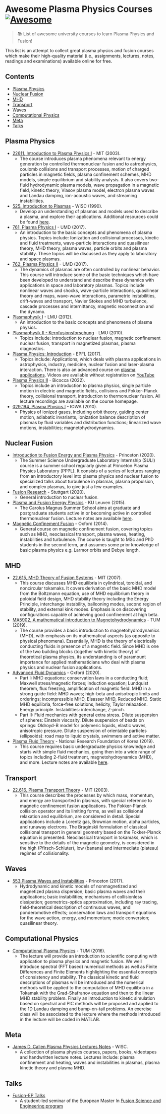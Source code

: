 # Awesome Plasma Physics Courses [![Awesome](https://awesome.re/badge.svg)](https://awesome.re)
> :books: List of awesome university courses to learn Plasma Physics and Fusion!

This list is an attempt to collect great plasma physics and fusion courses which make their high-quality material (i.e., assignments, lectures, notes, readings and examinations) available online for free.

## Contents

- [Plasma Physics](#plasma-physics)
- [Nuclear Fusion](#nuclear-fusion)
- [MHD](#mhd)
- [Transport](#transport)
- [Waves](#waves)
- [Computational Physics](#computational-physics)
- [Meta](#meta)
- [Talks](#talks)

## Plasma Physics

- [22611, Introduction to Plasma Physics I](https://ocw.mit.edu/courses/nuclear-engineering/22-611j-introduction-to-plasma-physics-i-fall-2003/index.htm) - MIT (2003).
	- The course introduces plasma phenomena relevant to energy generation by controlled thermonuclear fusion and to astrophysics, coulomb collisions and transport processes, motion of charged particles in magnetic fields, plasma confinement schemes, MHD models, simple equilibrium and stability analysis. It also covers two-fluid hydrodynamic plasma models, wave propagation in a magnetic field, kinetic theory, Vlasov plasma model, electron plasma waves and Landau damping, ion-acoustic waves, and streaming instabilities.
- [525, Introduction to Plasmas](https://www.youtube.com/playlist?list=PL1FcfKGHsyMhfKegznP0i7eO804Z5YBdm) - WISC (1990).
	- Develop an understanding of plasmas and models used to describe a plasma, and explore their applications. Additional resources could be found [here](http://mediasite.engr.wisc.edu/Mediasite/Catalog/Full/7b399ee95a21457491e921a3fe66a51b21/2139e2add08849ceae646b794c95436c14/7b399ee95a21457491e921a3fe66a51b21).
- [761, Plasma Physics I](http://www.terpconnect.umd.edu/~drake/classes/physics761/) - UMD (2017).
	- An introduction to the basic concepts and phenomena of plasma physics. Topics include: Ionization and collisional processes, kinetic and fluid treatments, wave-particle interactions and quasilinear theory, MHD theory, plasma waves, particle orbits and plasma stability. These topics will be discussed as they apply to laboratory and space plasmas.
- [762, Plasma Physics II](http://www.terpconnect.umd.edu/~drake/classes/physics762/) - UMD (2017).
	- The dynamics of plasmas are often controlled by nonlinear behavior. This course will introduce some of the basic techniques which have been developed  to understand and describe these dynamics with applications in space and laboratory plasmas. Topics include nonlinear waves and shocks, wave-particle interactions, quasilinear theory and maps, wave-wave interactions, parametric instabilities, drift-waves and transport, Navier Stokes and MHD turbulence, cascade processes and internittancy, magnetic reconnection and the dynamo.
- [Plasmaphysik I](https://www.physik.uni-muenchen.de/lehre/vorlesungen/wise_19_20/A_Plasmaphysik/vorlesung/index.html) - LMU (2012).
	- An introduction to the basic concepts and phenomena of plasma physics.
- [Plasmaphysik II - Kernfusionsforschung](https://www.physik.uni-muenchen.de/lehre/vorlesungen/sose_20/A_PlasmaphysikII/vorlesung/index.html) - LMU (2010).
	- Topics include: introduction to nuclear fusion, magnetic confinement nuclear fusion, transport in magnetized plasmas, plasma diagnostics.
- [Plasma Physics: Introduction](https://actu.epfl.ch/news/mooc-plasma-physics-introduction-2/) - EPFL (2017).
	- Topics include: Applications, which deals with plasma applications in astrophysics, industry, medicine, nuclear fusion and laser-plasma interaction. There is also an advanced course on [plasma applications](https://courseware.epfl.ch/courses/course-v1:EPFL+PlasmaApplication+1T_2018/course/). Videos are available without registration on [YouTube](https://www.youtube.com/@plasmaphysicsandapplicatio3913)
- [Plasma Physics II](https://elearning.unimib.it/course/view.php?id=39102) - Bicocca (2022).
	- Topics include an introduction to plasma physics, single particle motion in electric and magnetic fields, collisions and Fokker-Planck theory, collisional transport, introduction to thermonuclear fusion. All lecture recordings are available on the course homepage.
- [029:194, Plasma Physics I](http://homepage.physics.uiowa.edu/~ghowes/teach/phys194/index.html) - IOWA (2010).
	- Physics of ionized gases, including orbit theory, guiding center motion, adiabatic invariants, ionization balance description of plasmas by fluid variables and distribution functions; linearized wave motions, instabilities; magnetohydrodynamics.

## Nuclear Fusion

- [Introduction to Fusion Energy and Plasma Physics](https://suli.pppl.gov/2020/course/index.html) - Princeton (2020).
	- The Summer Science Undergraduate Laboratory Internship (SULI) course is a summer school regularly given at Princeton Plasma Physics Laboratory (PPPL). It consists of a series of lectures ranging from an introductory level into plasma physics and nuclear fusion to specialized talks about turbulence in plasmas, plasma propulsion, and complex plasmas, to give just a few examples.
- [Fusion Research](https://www.youtube.com/playlist?list=PL9F2aQG5CnOdw9MXqS309tojBUvChQ9jm) - Stuttgart (2020).
	- General introduction to nuclear fusion.
- [Plasma and Fusion Energy Physics](http://hdl.handle.net/2128/9939) - KU Leuven (2015).
	- The Carolus Magnus Summer School aims at graduate and postgraduate students active in or becoming active in controlled thermonuclear fusion. Lecture notes are available [here](https://juser.fz-juelich.de/record/283582/files/Energie_Umwelt_298.pdf?version=1).
- [Magnetic Confinement Fusion](https://www-users.york.ac.uk/~bd512/teaching/mcf.html) - Oxford (2014).
	- General course on magnetic confinement fusion, covering topics such as MHD, neoclassical transport, plasma waves, heating, instabilities and turbulence. The course is taught to MSc and PhD students in the second term, and assumes some prior knowledge of basic plasma physics e.g. Larmor orbits and Debye length.

## MHD

- [22.615, MHD Theory of Fusion Systems](https://ocw.mit.edu/courses/nuclear-engineering/22-615-mhd-theory-of-fusion-systems-spring-2007/) - MIT (2007).
	- This course discusses MHD equilibria in cylindrical, toroidal, and noncircular tokamaks. It covers derivation of the basic MHD model from the Boltzmann equation, use of MHD equilibrium theory in poloidal field design, MHD stability theory including the Energy Principle, interchange instability, ballooning modes, second region of stability, and external kink modes. Emphasis is on discovering configurations capable of achieving good confinement at high beta.
- [MA5902, A mathematical introduction to Magnetohydrodynamics](https://www-m16.ma.tum.de/Allgemeines/MHD19) - TUM (2019).
	- The course provides a basic introduction to magnetohydrodynamics (MHD), with emphasis on its mathematical aspects (as opposite to physical phenomena). Essentially, MHD is the theory of electrically conducting fluids in presence of a magnetic field. Since MHD is one of the two building blocks (together with kinetic theory) of theoretical plasma physics, its understanding is of paramount importance for applied mathematicians who deal with plasma physics and nuclear fusion applications.
- [Advanced Fluid Dynamics](http://www-thphys.physics.ox.ac.uk/people/AlexanderSchekochihin/AdvFD/) - Oxford (2020).
	- Part I: MHD equations: conservation laws in a conducting fluid; Maxwell stress/magnetic forces; induction equation; Lundquist theorem, flux freezing, amplification of magnetic field. MHD in a strong guide field: MHD waves; high-beta and anisotropic limits and orderings; incompressible MHD, Elsasser MHD, Reduced MHD. Static MHD equilibria, force-free solutions, helicity, Taylor relaxation. Energy principle. Instabilities: interchange, Z-pinch.
	- Part II: Fluid mechanics with general extra stress. Dilute suspension of spheres: Einstein viscosity. Dilute suspension of beads on springs: Oldroyd-B model for polymeric liquids, elastic waves, anisotropic pressure. Dilute suspension of orientable particles (ellipsoids): road map to liquid crystals, swimmers and active matter.
- [Plasma Fluid Theory](https://www.youtube.com/playlist?list=PLJnw7q_gjMgmuGctIqL6crS7cmmALTZLe) - National Research Foundation of Korea (2019).
	- This course requires basic undergraduate physics knowledge and starts with simple fluid mechanics, going then into a wide range of topics including 2-fluid treatment, magnetohydroynamics (MHD), and more. Lecture notes are available [here](https://www-users.york.ac.uk/~bd512/teaching/plasma-fluid-theory.html).

## Transport

- [22.616, Plasma Transport Theory](https://ocw.mit.edu/courses/nuclear-engineering/22-616-plasma-transport-theory-fall-2003/) - MIT (2003).
	- This course describes the processes by which mass, momentum, and energy are transported in plasmas, with special reference to magnetic confinement fusion applications. The Fokker-Planck collision operator and its limiting forms, as well as collisional relaxation and equilibrium, are considered in detail. Special applications include a Lorentz gas, Brownian motion, alpha particles, and runaway electrons. The Braginskii formulation of classical collisional transport in general geometry based on the Fokker-Planck equation is presented. Neoclassical transport in tokamaks, which is sensitive to the details of the magnetic geometry, is considered in the high (Pfirsch-Schluter), low (banana) and intermediate (plateau) regimes of collisionality.

## Waves

- [553 Plasma Waves and Instabilities](http://www.princeton.edu/~idodin/ast.htm) - Princeton (2017).
	- Hydrodynamic and kinetic models of nonmagnetized and magnetized plasma dispersion; basic plasma waves and their applications; basic instabilities; mechanisms of collisionless dissipation; geometrics-optics approximation, including ray tracing, field-theoretical description of continuous waves, and ponderomotive effects; conservation laws and transport equations for the wave action, energy, and momentum; mode conversion; quasilinear theory.

## Computational Physics

- [Computational Plasma Physics](https://www-m16.ma.tum.de/Allgemeines/CompPlasmaPhys16) - TUM (2016).
	-  The lecture will provide an introduction to scientific computing with application to plasma physics and magnetic fusion. We well introduce spectral (FFT based) numerical methods as well as Finite Differences and Finite Elements highlighting the essential concepts of consistency and stability. The classical kinetic and fluid descriptions of plasmas will be introduced and the numerical methods will be applied to the computation of MHD equilibria in a Tokamak with the Grad-Shafranov equation and then to the linear MHD stability problem. Finally an introduction to kinetic simulation based on spectral and PIC methods will be proposed and applied to the 1D Landau damping and bump-on-tail problems. An exercise class will be associated to the lecture where the methods introduced in the lecture will be coded in MATLAB.

## Meta

- [James D. Callen Plasma Physics Lectures Notes](http://homepages.cae.wisc.edu/~callen/plasmas.html) - WISC.
	- A collection of plasma physics courses, papers, books, videotapes and handwritten lecture notes. Lectures include: plasma confinement and heating, waves and instabilities in plasmas, plasma kinetic theory and plasma MHD.

## Talks

 - [Fusion-EP Talks](https://www.youtube.com/@FusionEPTalks)
 	- A student-led seminar of the European Master In [Fusion Science and Engineering program](https://www.em-master-fusion.org/)
